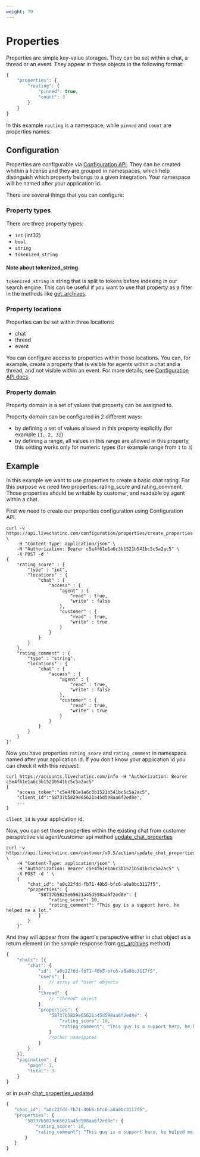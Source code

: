 ```yaml
---
weight: 70
---
```


# Properties

Properties are simple key-value storages. They can be set within a chat, a thread or an event. They appear in these objects in the following format:

```js
{
    "properties": {
        "routing": {
            "pinned": true,
            "count": 3
        }
    }
}
```

In this example `routing` is a namespace, while `pinned` and `count` are properties names.

## Configuration

Properties are configurable via [Configuration API](../configuration-api/). They can be created whithin a license and they are grouped in namespaces, which help distinguish which property belongs to a given integration.
Your namespace will be named after your application id.

There are several things that you can configure:

### Property types

There are three property types:

* `int` (int32)
* `bool`
* `string`
* `tokenized_string`

#### Note about tokenized_string

`tokenized_string` is string that is split to tokens before indexing in our search engine. This can be useful if you want to use that property as a filter in the methods like [get_archives](../agent-chat-api/#get-archives).

### Property locations

Properties can be set within three locations:

* chat
* thread
* event

You can configure access to properties within those locations. You can, for example, create a property that is visible for agents within a chat and a thread, and not visible within an event. For more details, see [Configuration API docs](../configuration-api/#properties).

### Property domain

<div class=“callout type-info”>Property domain is a set of values that property can be assigned to.</div>

Property domain can be configured in 2 different ways:

* by defining a set of values allowed in this property explicitly (for example `[1, 2, 3]`)
* by defining a range, all values in this range are allowed in this property, this setting works only for numeric types (for example range from `1` to `3`)

## Example

In this example we want to use properties to create a basic chat rating. For this purpose we need two properties: rating_score and rating_comment. Those properties should be writable by customer, and readable by agent within a chat.

First we need to create our properties configuration using Configuration API.

```
curl -v https://api.livechatinc.com/configuration/properties/create_properties \
    -H "Content-Type: application/json" \
    -H "Authorization: Bearer c5e4f61e1a6c3b1521b541bc5c5a2ac5" \
    -X POST -d '
{
    "rating_score" : {
        "type" : "int",
        "locations" : {
            "chat" : {
                "access" : {
                    "agent" : {
                        "read" : true,
                        "write" : false
                    },
                    "customer" : {
                        "read" : true,
                        "write" : true
                    }
                }
            }
        }
    },
    "rating_comment" : {
        "type" : "string",
        "locations" : {
            "chat" : {
                "access" : {
                    "agent" : {
                        "read" : true,
                        "write" : false
                    },
                    "customer" : {
                        "read" : true,
                        "write" : true
                    }
                }
            }
        }
    }
}'
```

Now you have properties `rating_score` and `rating_comment` in namespace named after your application id. If you don't know your application id you can check it with this request:

```
curl https://accounts.livechatinc.com/info -H "Authorization: Bearer c5e4f61e1a6c3b1521b541bc5c5a2ac5"
{
    "access_token":"c5e4f61e1a6c3b1521b541bc5c5a2ac5",
    "client_id":"58737b5829e65621a45d598aa6f2ed8e",
    ...
}
```

`client_id` is your application id.

Now, you can set those properties within the existing chat from customer perspective via agent/customer api method [update_chat_properties](../customer-chat-api/#update-chat-properties)
```
curl -v https://api.livechatinc.com/customer/v0.5/action/update_chat_properties \
    -H "Content-Type: application/json" \
    -H "Authorization: Bearer c5e4f61e1a6c3b1521b541bc5c5a2ac5" \
    -X POST -d ' \
    {
        "chat_id": "a0c22fdd-fb71-40b5-bfc6-a8a0bc3117f5",
        "properties": {
            "58737b5829e65621a45d598aa6f2ed8e": {
                "rating_score": 10,
                "rating_comment": "This guy is a support hero, he helped me a lot."
            }
        }
    }'
```

And they will appear from the agent's perspective either in chat object as a return element (in the sample response from [get_archives](../agent-chat-api/#get-archives) method)

```js
{
	"chats": [{
		"chat": {
			"id": "a0c22fdd-fb71-40b5-bfc6-a8a0bc3117f5",
			"users": [
				// array of "User" objects
			],
			"thread": {
				// "Thread" object
			},
            "properties": {
                "58737b5829e65621a45d598aa6f2ed8e": {
                    "rating_score": 10,
                    "rating_comment": "This guy is a support hero, he helped me a lot."
                }
                //other namespaces
            }
		}
	}],
	"pagination": {
		"page": 1,
		"total": 3
	}
}
```

 or in push [chat_properties_updated](../customer-chat-api/#chat-properties-updated)

 ```js
{
    "chat_id": "a0c22fdd-fb71-40b5-bfc6-a8a0bc3117f5",
	"properties": {
		"58737b5829e65621a45d598aa6f2ed8e": {
            "rating_score": 10,
            "rating_comment": "This guy is a support hero, he helped me a lot.",
        }
	}
}
 ```
